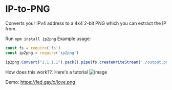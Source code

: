 # IP-to-PNG
Converts your IPv4 address to a 4x4 2-bit PNG which you can extract the IP from.

Run `npm install ip2png`
Example usage:
```js
const fs = require('fs')
const ip2png = require('ip2png')

ip2png.Convert("1.1.1.1").pack().pipe(fs.createWriteStream('./output.png'));
```

How does this work??. Here's a tutorial
![image](https://user-images.githubusercontent.com/67007893/159126357-4145bbb5-9749-4b1c-a339-796ea85b4392.png)


Demo: https://fed.gay/x/love.png
